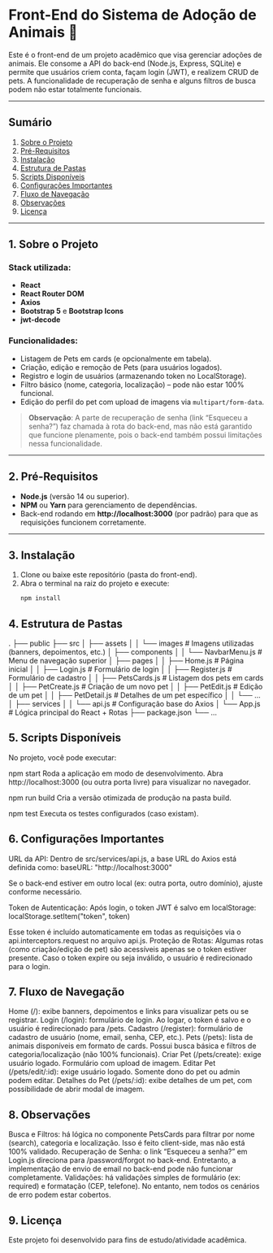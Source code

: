 # Front-End do Sistema de Adoção de Animais 🐾
Este é o front-end de um projeto acadêmico que visa gerenciar adoções de animais. Ele consome a API do back-end (Node.js, Express, SQLite) e permite que usuários criem conta, façam login (JWT), e realizem CRUD de pets. A funcionalidade de recuperação de senha e alguns filtros de busca podem não estar totalmente funcionais.

---

## Sumário
1. [Sobre o Projeto](#sobre-o-projeto)  
2. [Pré-Requisitos](#pré-requisitos)  
3. [Instalação](#instalação)  
4. [Estrutura de Pastas](#estrutura-de-pastas)  
5. [Scripts Disponíveis](#scripts-disponíveis)  
6. [Configurações Importantes](#configurações-importantes)  
7. [Fluxo de Navegação](#fluxo-de-navegação)  
8. [Observações](#observações)  
9. [Licença](#licença)  

---

## 1. Sobre o Projeto
### Stack utilizada:
- **React**  
- **React Router DOM**  
- **Axios**  
- **Bootstrap 5** e **Bootstrap Icons**  
- **jwt-decode**  

### Funcionalidades:
- Listagem de Pets em cards (e opcionalmente em tabela).
- Criação, edição e remoção de Pets (para usuários logados).
- Registro e login de usuários (armazenando token no LocalStorage).
- Filtro básico (nome, categoria, localização) – pode não estar 100% funcional.
- Edição do perfil do pet com upload de imagens via `multipart/form-data`.

> **Observação**: A parte de recuperação de senha (link “Esqueceu a senha?”) faz chamada à rota do back-end, mas não está garantido que funcione plenamente, pois o back-end também possui limitações nessa funcionalidade.

---

## 2. Pré-Requisitos
- **Node.js** (versão 14 ou superior).
- **NPM** ou **Yarn** para gerenciamento de dependências.
- Back-end rodando em **http://localhost:3000** (por padrão) para que as requisições funcionem corretamente.

---

## 3. Instalação
1. Clone ou baixe este repositório (pasta do front-end).
2. Abra o terminal na raiz do projeto e execute:
   ```bash
   npm install

## 4. Estrutura de Pastas
   .
├── public
├── src
│   ├── assets
│   │   └── images        # Imagens utilizadas (banners, depoimentos, etc.)
│   ├── components
│   │   └── NavbarMenu.js # Menu de navegação superior
│   ├── pages
│   │   ├── Home.js       # Página inicial
│   │   ├── Login.js      # Formulário de login
│   │   ├── Register.js   # Formulário de cadastro
│   │   ├── PetsCards.js  # Listagem dos pets em cards
│   │   ├── PetCreate.js  # Criação de um novo pet
│   │   ├── PetEdit.js    # Edição de um pet
│   │   ├── PetDetail.js  # Detalhes de um pet específico
│   │   └── ...
│   ├── services
│   │   └── api.js        # Configuração base do Axios
│   └── App.js            # Lógica principal do React + Rotas
├── package.json
└── ...



## 5. Scripts Disponíveis
No projeto, você pode executar:

npm start
Roda a aplicação em modo de desenvolvimento.
Abra http://localhost:3000 (ou outra porta livre) para visualizar no navegador.

npm run build
Cria a versão otimizada de produção na pasta build.

npm test
Executa os testes configurados (caso existam).

## 6. Configurações Importantes
URL da API:
Dentro de src/services/api.js, a base URL do Axios está definida como:
baseURL: "http://localhost:3000"

Se o back-end estiver em outro local (ex: outra porta, outro domínio), ajuste conforme necessário.

Token de Autenticação:
Após login, o token JWT é salvo em localStorage:
localStorage.setItem("token", token)

Esse token é incluído automaticamente em todas as requisições via o api.interceptors.request no arquivo api.js.
Proteção de Rotas:
Algumas rotas (como criação/edição de pet) são acessíveis apenas se o token estiver presente.
Caso o token expire ou seja inválido, o usuário é redirecionado para o login.

## 7. Fluxo de Navegação
Home (/): exibe banners, depoimentos e links para visualizar pets ou se registrar.
Login (/login): formulário de login. Ao logar, o token é salvo e o usuário é redirecionado para /pets.
Cadastro (/register): formulário de cadastro de usuário (nome, email, senha, CEP, etc.).
Pets (/pets): lista de animais disponíveis em formato de cards. Possui busca básica e filtros de categoria/localização (não 100% funcionais).
Criar Pet (/pets/create): exige usuário logado. Formulário com upload de imagem.
Editar Pet (/pets/edit/:id): exige usuário logado. Somente dono do pet ou admin podem editar.
Detalhes do Pet (/pets/:id): exibe detalhes de um pet, com possibilidade de abrir modal de imagem.

## 8. Observações
Busca e Filtros: há lógica no componente PetsCards para filtrar por nome (search), categoria e localização. Isso é feito client-side, mas não está 100% validado.
Recuperação de Senha: o link “Esqueceu a senha?” em Login.js direciona para /password/forgot no back-end. Entretanto, a implementação de envio de email no back-end pode não funcionar completamente.
Validações: há validações simples de formulário (ex: required) e formatação (CEP, telefone). No entanto, nem todos os cenários de erro podem estar cobertos.


## 9. Licença
Este projeto foi desenvolvido para fins de estudo/atividade acadêmica.
